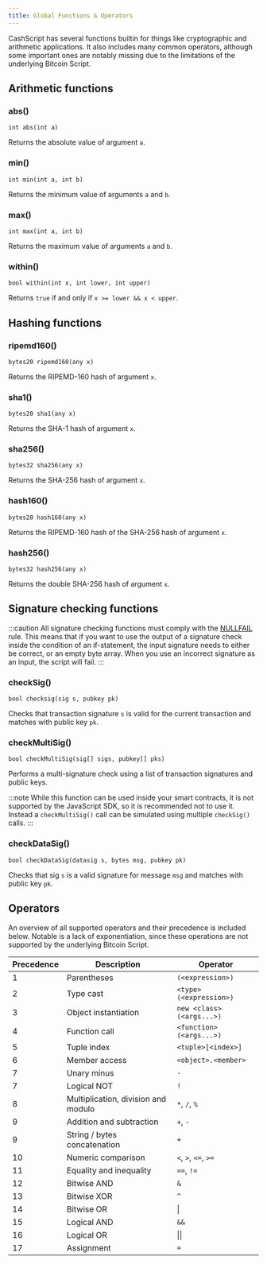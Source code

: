 ```yaml
---
title: Global Functions & Operators
---
```


CashScript has several functions builtin for things like cryptographic and arithmetic applications. It also includes many common operators, although some important ones are notably missing due to the limitations of the underlying Bitcoin Script.

## Arithmetic functions
### abs()
```solidity
int abs(int a)
```

Returns the absolute value of argument `a`.

### min()
```solidity
int min(int a, int b)
```

Returns the minimum value of arguments `a` and `b`.

### max()
```solidity
int max(int a, int b)
```

Returns the maximum value of arguments `a` and `b`.

### within()
```solidity
bool within(int x, int lower, int upper)
```

Returns `true` if and only if `x >= lower && x < upper`.

## Hashing functions
### ripemd160()
```solidity
bytes20 ripemd160(any x)
```

Returns the RIPEMD-160 hash of argument `x`.

### sha1()
```solidity
bytes20 sha1(any x)
```

Returns the SHA-1 hash of argument `x`.

### sha256()
```solidity
bytes32 sha256(any x)
```

Returns the SHA-256 hash of argument `x`.

### hash160()
```solidity
bytes20 hash160(any x)
```

Returns the RIPEMD-160 hash of the SHA-256 hash of argument `x`.

### hash256()
```solidity
bytes32 hash256(any x)
```

Returns the double SHA-256 hash of argument `x`.

## Signature checking functions
:::caution
All signature checking functions must comply with the [NULLFAIL][bip146] rule. This means that if you want to use the output of a signature check inside the condition of an if-statement, the input signature needs to either be correct, or an empty byte array. When you use an incorrect signature as an input, the script will fail.
:::

### checkSig()
```solidity
bool checksig(sig s, pubkey pk)
```

Checks that transaction signature `s` is valid for the current transaction and matches with public key `pk`.

### checkMultiSig()
```solidity
bool checkMultiSig(sig[] sigs, pubkey[] pks)
```

Performs a multi-signature check using a list of transaction signatures and public keys.

:::note
While this function can be used inside your smart contracts, it is not supported by the JavaScript SDK, so it is recommended not to use it. Instead a `checkMultiSig()` call can be simulated using multiple `checkSig()` calls.
:::

### checkDataSig()
```solidity
bool checkDataSig(datasig s, bytes msg, pubkey pk)
```

Checks that sig `s` is a valid signature for message `msg` and matches with public key `pk`.

## Operators
An overview of all supported operators and their precedence is included below. Notable is a lack of exponentiation, since these operations are not supported by the underlying Bitcoin Script.

| Precedence | Description                         | Operator                 |
| ---------- | ----------------------------------- | ------------------------ |
| 1          | Parentheses                         | `(<expression>)`         |
| 2          | Type cast                           | `<type>(<expression>)`   |
| 3          | Object instantiation                | `new <class>(<args...>)` |
| 4          | Function call                       | `<function>(<args...>)`  |
| 5          | Tuple index                         | `<tuple>[<index>]`       |
| 6          | Member access                       | `<object>.<member>`      |
| 7          | Unary minus                         | `-`                      |
| 7          | Logical NOT                         | `!`                      |
| 8          | Multiplication, division and modulo | `*`, `/`, `%`            |
| 9          | Addition and subtraction            | `+`, `-`                 |
| 9          | String / bytes concatenation        | `+`                      |
| 10         | Numeric comparison                  | `<`, `>`, `<=`, `>=`     |
| 11         | Equality and inequality             | `==`, `!=`               |
| 12         | Bitwise AND                         | `&`                      |
| 13         | Bitwise XOR                         | `^`                      |
| 14         | Bitwise OR                          | \|                       |
| 15         | Logical AND                         | `&&`                     |
| 16         | Logical OR                          | \|\|                     |
| 17         | Assignment                          | `=`                      |

[bip146]: https://github.com/bitcoin/bips/blob/master/bip-0146.mediawiki
